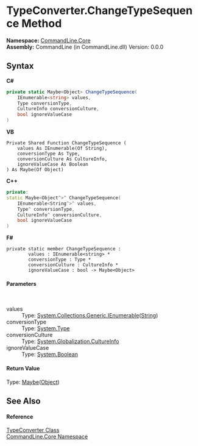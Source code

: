 # TypeConverter.ChangeTypeSequence Method 
 

**Namespace:**&nbsp;<a href="N_CommandLine_Core">CommandLine.Core</a><br />**Assembly:**&nbsp;CommandLine (in CommandLine.dll) Version: 0.0.0

## Syntax

**C#**<br />
``` C#
private static Maybe<Object> ChangeTypeSequence(
	IEnumerable<string> values,
	Type conversionType,
	CultureInfo conversionCulture,
	bool ignoreValueCase
)
```

**VB**<br />
``` VB
Private Shared Function ChangeTypeSequence ( 
	values As IEnumerable(Of String),
	conversionType As Type,
	conversionCulture As CultureInfo,
	ignoreValueCase As Boolean
) As Maybe(Of Object)
```

**C++**<br />
``` C++
private:
static Maybe<Object^>^ ChangeTypeSequence(
	IEnumerable<String^>^ values, 
	Type^ conversionType, 
	CultureInfo^ conversionCulture, 
	bool ignoreValueCase
)
```

**F#**<br />
``` F#
private static member ChangeTypeSequence : 
        values : IEnumerable<string> * 
        conversionType : Type * 
        conversionCulture : CultureInfo * 
        ignoreValueCase : bool -> Maybe<Object> 

```


#### Parameters
&nbsp;<dl><dt>values</dt><dd>Type: <a href="https://docs.microsoft.com/dotnet/api/system.collections.generic.ienumerable-1" target="_blank">System.Collections.Generic.IEnumerable</a>(<a href="https://docs.microsoft.com/dotnet/api/system.string" target="_blank">String</a>)<br /></dd><dt>conversionType</dt><dd>Type: <a href="https://docs.microsoft.com/dotnet/api/system.type" target="_blank">System.Type</a><br /></dd><dt>conversionCulture</dt><dd>Type: <a href="https://docs.microsoft.com/dotnet/api/system.globalization.cultureinfo" target="_blank">System.Globalization.CultureInfo</a><br /></dd><dt>ignoreValueCase</dt><dd>Type: <a href="https://docs.microsoft.com/dotnet/api/system.boolean" target="_blank">System.Boolean</a><br /></dd></dl>

#### Return Value
Type: <a href="T_CSharpx_Maybe_1">Maybe</a>(<a href="https://docs.microsoft.com/dotnet/api/system.object" target="_blank">Object</a>)

## See Also


#### Reference
<a href="T_CommandLine_Core_TypeConverter">TypeConverter Class</a><br /><a href="N_CommandLine_Core">CommandLine.Core Namespace</a><br />